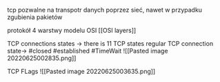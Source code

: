 tcp pozwalne na transpotr danych poprzez sieć, nawet w przypadku zgubienia pakietów

protokół 4 warstwy modelu OSI [[OSI layers]]

TCP connections states -> there is 11 TCP states
regular TCP connection state-> #closed #established #TimeWait
![[Pasted image 20220625002835.png]]

TCP FLags
![[Pasted image 20220625003635.png]]
